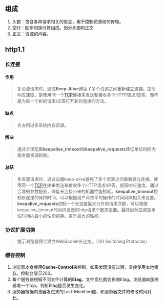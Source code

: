 
## 组成

1. 头部：包含各种请求相关的信息，用于控制资源如何传输。
2. 空行：回车和换行符组成。划分头部和正文
3. 正文：资源的内容。

## http1.1

### 长连接

#### 作用

   > 多资源请求时，通过**Keep-Alive**避免了多个资源之间重新建立连接。提高响应速度。是使用同一个[TCP](https://zh.wikipedia.org/wiki/传输控制协议)连接来发送和接收多个HTTP请求/应答，而不是为每一个新的请求/应答打开新的连接的方法。

#### 缺点
   > 会占用过多系统内存资源。

#### 解决
   > 通过合理配置**keepalive_timeout**和**keepalive_requests**降低单位时间内服务器资源损耗。

#### 总结
   > 多资源请求时，通过设置keep-alive避免了多个资源之间重新建立连接。使用同一个[TCP](https://zh.wikipedia.org/wiki/传输控制协议)连接来发送和接收多个HTTP请求/应答，提高响应速度。通过合理的参数配置，降低长连接带来的机器性能损耗。**keepalive_timeout**控制长连接的保持时间，可以根据用户两次平均操作的时间间隔相关来设置。**keepalive_requests**控制一个长连接最大允许的请求次数，可以根据keepalive_timeout时间内发送的http请求个数来设置。最终目标应该是单位时间内最小的性能损耗。提升最大的性能。

### 协议扩展切换

   > 提示浏览器将会建立WebScoket长连接。（101 Switching Protocols）

### 缓存控制

   1. 浏览器本身使用**Cache-Control**来控制，如果发现没有过期，直接使用本地缓存。控制台显示200。
   2. 每个服务器根据不同文件计算的**Etag**。文件变化就会影响Etag。浏览器向服务器发一个tcp。判断Etag是否发生变化。
   3. 服务器根据浏览器发过来的Last-Modified值，和服务器文件的修改时间对比。

